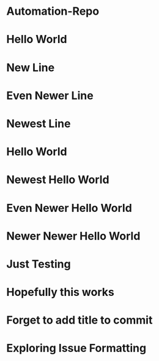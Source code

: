 # Automation-Repo
# Hello World
# New Line
# Even Newer Line
# Newest Line
# Hello World
# Newest Hello World
# Even Newer Hello World
# Newer Newer Hello World
# Just Testing
# Hopefully this works
# Forget to add title to commit
# Exploring Issue Formatting
